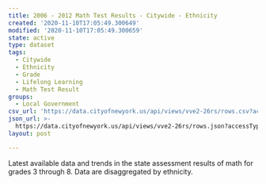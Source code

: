 ```yaml
---
title: 2006 - 2012 Math Test Results - Citywide - Ethnicity
created: '2020-11-10T17:05:49.300649'
modified: '2020-11-10T17:05:49.300659'
state: active
type: dataset
tags:
  - Citywide
  - Ethnicity
  - Grade
  - Lifelong Learning
  - Math Test Result
groups:
  - Local Government
csv_url: 'https://data.cityofnewyork.us/api/views/vve2-26rs/rows.csv?accessType=DOWNLOAD'
json_url: >-
  https://data.cityofnewyork.us/api/views/vve2-26rs/rows.json?accessType=DOWNLOAD
layout: post

---
```

Latest available data and trends in the state assessment results of math for grades 3 through 8. Data are disaggregated by ethnicity.
